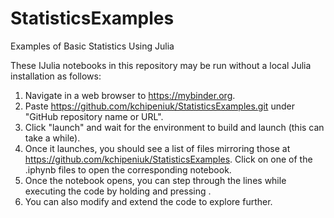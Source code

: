 # StatisticsExamples
 Examples of Basic Statistics Using Julia

 These IJulia notebooks in this repository may be run without a local Julia installation as follows:

 1. Navigate in a web browser to https://mybinder.org.
 2. Paste https://github.com/kchipeniuk/StatisticsExamples.git under "GitHub repository name or URL".
 3. Click "launch" and wait for the environment to build and launch (this can take a while).
 4. Once it launches, you should see a list of files mirroring those at https://github.com/kchipeniuk/StatisticsExamples. Click on one of the .iphynb files to open the corresponding notebook.
 5. Once the notebook opens, you can step through the lines while executing the code by holding <Shift> and pressing <Enter>.
 6. You can also modify and extend the code to explore further.